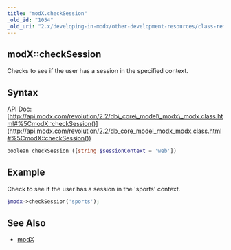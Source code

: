 ```yaml
---
title: "modX.checkSession"
_old_id: "1054"
_old_uri: "2.x/developing-in-modx/other-development-resources/class-reference/modx/modx.checksession"
---
```


## modX::checkSession

Checks to see if the user has a session in the specified context.

## Syntax

API Doc: [http://api.modx.com/revolution/2.2/db\_core\_model\_modx\_modx.class.html#%5CmodX::checkSession()](http://api.modx.com/revolution/2.2/db_core_model_modx_modx.class.html#%5CmodX::checkSession())

``` php
boolean checkSession ([string $sessionContext = 'web'])
```

## Example

Check to see if the user has a session in the 'sports' context.

``` php
$modx->checkSession('sports');
```

## See Also

- [modX](extending-modx/core-model/modx "modX")